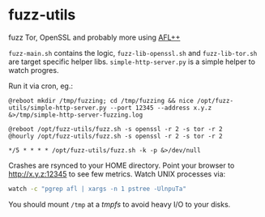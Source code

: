 # fuzz-utils
fuzz Tor, OpenSSL and probably more using [AFL++](https://github.com/AFLplusplus/AFLplusplus/)

`fuzz-main.sh` contains the logic, `fuzz-lib-openssl.sh` and `fuzz-lib-tor.sh` are target specific helper libs.
`simple-http-server.py` is a simple helper to watch progres.

Run it via cron, eg.:

```
@reboot mkdir /tmp/fuzzing; cd /tmp/fuzzing && nice /opt/fuzz-utils/simple-http-server.py --port 12345 --address x.y.z &>/tmp/simple-http-server-fuzzing.log

@reboot /opt/fuzz-utils/fuzz.sh -s openssl -r 2 -s tor -r 2
@hourly /opt/fuzz-utils/fuzz.sh -s openssl -r 2 -s tor -r 2

*/5 * * * * /opt/fuzz-utils/fuzz.sh -k -p &>/dev/null

```
Crashes are rsynced to your HOME directory.
Point your browser to http://x.y.z:12345 to see few metrics.
Watch UNIX processes via:

```bash
watch -c "pgrep afl | xargs -n 1 pstree -UlnpuTa"
```


You should mount `/tmp` at a *tmpfs* to avoid heavy I/O to your disks.

